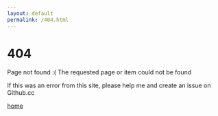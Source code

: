 ```yaml
---
layout: default
permalink: /404.html
---
```


# 404

Page not found :( The requested page or item could not be found

If this was an error from this site, please help me and create an issue on Github.cc

[home](index)
